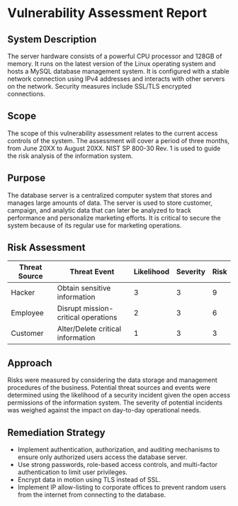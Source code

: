 # Vulnerability Assessment Report

## System Description
The server hardware consists of a powerful CPU processor and 128GB of memory. It runs on the latest version of the Linux operating system and hosts a MySQL database management system. It is configured with a stable network connection using IPv4 addresses and interacts with other servers on the network. Security measures include SSL/TLS encrypted connections.

## Scope
The scope of this vulnerability assessment relates to the current access controls of the system. The assessment will cover a period of three months, from June 20XX to August 20XX. NIST SP 800-30 Rev. 1 is used to guide the risk analysis of the information system.

## Purpose
The database server is a centralized computer system that stores and manages large amounts of data. The server is used to store customer, campaign, and analytic data that can later be analyzed to track performance and personalize marketing efforts. It is critical to secure the system because of its regular use for marketing operations.

## Risk Assessment

| Threat Source | Threat Event                     | Likelihood | Severity | Risk |
|---------------|----------------------------------|------------|----------|------|
| Hacker        | Obtain sensitive information     | 3          | 3        | 9    |
| Employee      | Disrupt mission-critical operations | 2      | 3        | 6    |
| Customer      | Alter/Delete critical information | 1       | 3        | 3    |

## Approach
Risks were measured by considering the data storage and management procedures of the business. Potential threat sources and events were determined using the likelihood of a security incident given the open access permissions of the information system. The severity of potential incidents was weighed against the impact on day-to-day operational needs.

## Remediation Strategy
- Implement authentication, authorization, and auditing mechanisms to ensure only authorized users access the database server.
- Use strong passwords, role-based access controls, and multi-factor authentication to limit user privileges.
- Encrypt data in motion using TLS instead of SSL.
- Implement IP allow-listing to corporate offices to prevent random users from the internet from connecting to the database.
